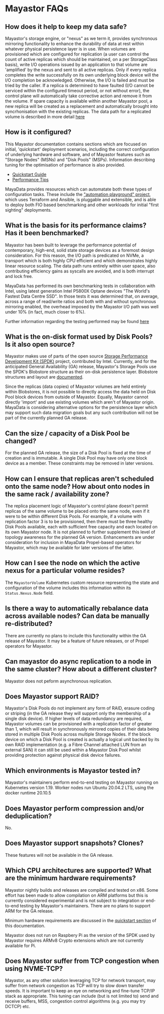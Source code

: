 # Mayastor FAQs

## How does it help to keep my data safe?
Mayastor's storage engine, or "nexus" as we term it, provides synchronous mirroring functionality to enhance the durability of data at rest within whatever physical persistence layer is in use.  When volumes are provisioned which are configured for replication \(a user can control the count of active replicas which should be maintained, on a per StorageClass basis\), write I/O operations issued by an application to that volume are 'amplified' by the nexus and sent to all active replicas.  Only if every replica completes the write successfully on its own underlying block device will the I/O completion be acknowledged.  Otherwise, the I/O is failed and must be tried by the caller.  If a replica is determined to have faulted \(I/O cannot be serviced within the configured timeout period, or not without error\), the control plane will automatically take corrective action and remove it from the volume.  If spare capacity is available within another Mayastor pool, a new replica will be created as a replacement and automatically brought into syncrhonisation with the existing replicas.  The data path for a replicated volume is described in more detail [here](https://github.com/openebs/mayastor-docs/blob/master/reference/i-o-path-description.md#replicated-volume-io-path)

## How is it configured?
This Mayastor documentation contains sections which are focused on initial, 'quickstart' deployment scenarios, including the correct configuration of underlying hardware and software, and of Mayastor features such as "Storage Nodes" \(MSNs\) and "Disk Pools" \(MSPs\).  Information describing tuning for the optimisation of performance is also provided.

* [Quickstart Guide](https://mayastor.gitbook.io/introduction/quickstart/configure-mayastor)
* [Performance Tips](https://mayastor.gitbook.io/introduction/quickstart/performance-tips)

MayaData provides resources which can automatate both these types of configuration tasks.  These include the ["automation playground" project](https://github.com/mayadata-io/deployment-automation-playground/tree/main/demo-playground), which uses Terraform and Ansible, is pluggable and extensible, and is able to deploy both FIO based benchmarking and other workloads for initial "first sighting" deployments.

## What is the basis for its performance claims?  Has it been benchmarked?
Mayastor has been built to leverage the performance potential of contemporary, high-end,  solid state storage devices as a foremost design consideration.  For this reason, the I/O path is predicated on NVMe, a transport which is both highly CPU efficient and which demonstrates highly linear resource scaling.  The data path runs entirely within user space, also contributing efficiency gains as syscalls are avoided, and is both interrupt and lock free.

MayaData has performed its own benchmarking tests in collaboration with Intel, using latest generation Intel P5800X Optane devices "The World's Fastest Data Centre SSD".  In those tests it was determined that, on average, across a range of read/write ratios and both with and without synchronous mirroring enabled, the overhead imposed by the Mayastor I/O path was well under 10% \(in fact, much closer to 6%\).

Further information regarding the testing performed may be found [here](https://blog.mayadata.io/mayastor-nvme-of-tcp-performance)

##  What is the on-disk format used by Disk Pools?  Is it also open source?
Mayastor makes use of parts of the open source [Storage Performance Development Kit (SPDK)](https://spdk.io/) project, contributed by Intel.  Currently, and for the anticipated General Availability \(GA\) release, Mayastor's Storage Pools use the SPDK's Blobstore structure as their on-disk persistence layer.  Blobstore structures and layout are [documented](https://github.com/spdk/spdk/blob/master/doc/blob.md).

Since the replicas \(data copies\) of Mayastor volumes are held entirely within Blobstores, it is not possible to directly access the data held on Disk Pool block devices from outside of Mayastor.  Equally, Mayastor cannot directly 'import' and use existing volumes which aren't of Mayastor origin.  MayaData is considering alternative options for the persistence layer which may support such data migration goals but any such contribution will not be part of the currently planned GA release.

## Can the size / capacity of a Disk Pool be changed?
For the planned GA release, the size of a Disk Pool is fixed at the time of creation and is immutable.  A single Disk Pool may have only one block device as a member.  These constraints may be removed in later versions.

## How can I ensure that replicas aren't scheduled onto the same node?  How about onto nodes in the same rack / availability zone?
The replica placement logic of Mayastor's control plane doesn't permit replicas of the same volume to be placed onto the same node, even if it were to be within different Disk Pools.  For example, if a volume with replication factor 3 is to be provisioned, then there must be three healthy Disk Pools available, each with sufficient free capacity and each located on its own Mayastor node.
It is not planned to further supplement this level of topology awareness for the planned GA version.  Enhancements are under consideration for inclusion in MayaData Propel-based operators for Mayastor, which may be available for later versions of the latter.

## How can I see the node on which the active nexus for a particular volume resides?
The `MayastorVolume` Kubernetes custom resource representing the state and configuration of the volume includes this information within its `Status.Nexus.Node` field.

## Is there a way to automatically rebalance data across available nodes?  Can data be manually re-distributed?
There are currently no plans to include this functionality within the GA release of Mayastor.  It may be a feature of future releases, or of Propel operators for Mayastor.

## Can mayastor do async replication to a node in the same cluster?  How about a different cluster?
Mayastor does not peform asynchronous replication.

## Does Mayastor support RAID?
Mayastor's Disk Pools do not implement any form of RAID, erasure coding or striping \(in the GA release they will support only the membership of a single disk device\).  If higher levels of data redundancy are required, Mayastor volumes can be provisioned with a replication factor of greater than 1, which will result in synchronously mirrored copies of their data being stored in multiple Disk Pools across multiple Storage Nodes.  If the block device on which a Disk Pool is created is actually a logical unit backed by its own RAID implementation \(e.g. a Fibre Channel attached LUN from an external SAN\) it can still be used within a Mayastor Disk Pool whilst providing protection against physical disk device failures.

## Which environments is Mayastor tested in?
Mayastor's maintainers perform end-to-end testing on Mayastor running on Kubernetes version 1.19.  Worker nodes run Ubuntu 20.04.2 LTS, using the docker runtime 20.10.5

## Does Mayastor perform compression and/or deduplication?
No.

## Does Mayastor support snapshots?  Clones?
These features will not be available in the GA release.

## Which CPU architectures are supported?  What are the minimum hardware requirements?
Mayastor nightly builds and releases are compiled and tested on x86.  Some effort has been made to allow compilation on ARM platforms but this is currently considered experimental and is not subject to integration or end-to-end testing by Mayastor's maintainers.  There are no plans to support ARM for the GA release.

Minimum hardware requirements are discussed in the [quickstart section](https://mayastor.gitbook.io/introduction/quickstart/prerequisites) of this documentation.

Mayastor does not run on Raspbery Pi as the version of the SPDK used by Mayastor requires ARMv8 Crypto extensions which are not currently available for Pi.

## Does Mayastor suffer from TCP congestion when using NVME-TCP?
Mayastor, as any other solution leveraging TCP for network transport, may suffer from network congestion as TCP will try to slow down transfer speeds. It is important to keep an eye on networking and fine-tune TCP/IP stack as appropriate. This tuning can include \(but is  not limited to\) send and receive buffers, MSS, congestion control algorithms \(e.g. you may try DCTCP\) etc.
